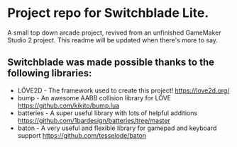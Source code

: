 # Project repo for Switchblade Lite.

A small top down arcade project, revived from an unfinished GameMaker Studio 2 project. This readme will be updated when there's more to say.

## Switchblade was made possible thanks to the following libraries:
- LÖVE2D - The framework used to create this project! https://love2d.org/
- bump - An awesome AABB collision library for LÖVE https://github.com/kikito/bump.lua
- batteries - A super useful library with lots of helpful additions https://github.com/1bardesign/batteries/tree/master
- baton - A very useful and flexible library for gamepad and keyboard support https://github.com/tesselode/baton
